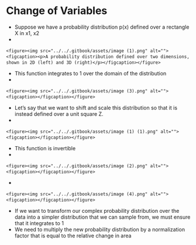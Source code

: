 # Change of Variables

* Suppose we have a probability distribution p(x) defined over a rectangle X in x1, x2
*

    <figure><img src="../../.gitbook/assets/image (1).png" alt=""><figcaption><p>A probability distribution defined over two dimensions, shown in 2D (left) and 3D (right)</p></figcaption></figure>
* This function integrates to 1 over the domain of the distribution
*

    <figure><img src="../../.gitbook/assets/image (3).png" alt=""><figcaption></figcaption></figure>
* Let’s say that we want to shift and scale this distribution so that it is instead defined over a unit square Z.
*

    <figure><img src="../../.gitbook/assets/image (1) (1).png" alt=""><figcaption></figcaption></figure>
* This function is invertible
*

    <figure><img src="../../.gitbook/assets/image (2).png" alt=""><figcaption></figcaption></figure>
*

    <figure><img src="../../.gitbook/assets/image (4).png" alt=""><figcaption></figcaption></figure>
* If we want to transform our complex probability distribution over the data into a simpler distribution that we can sample from, we must ensure that it integrates to 1
* We need to multiply the new probability distribution by a normalization factor that is equal to the relative change in area
